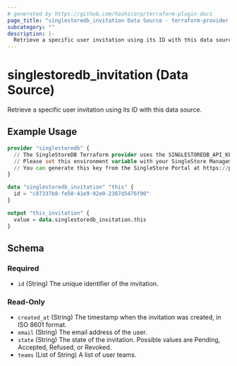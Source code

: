 ```yaml
---
# generated by https://github.com/hashicorp/terraform-plugin-docs
page_title: "singlestoredb_invitation Data Source - terraform-provider-singlestoredb"
subcategory: ""
description: |-
  Retrieve a specific user invitation using its ID with this data source.
---
```


# singlestoredb_invitation (Data Source)

Retrieve a specific user invitation using its ID with this data source.

## Example Usage

```terraform
provider "singlestoredb" {
  // The SingleStoreDB Terraform provider uses the SINGLESTOREDB_API_KEY environment variable for authentication. 
  // Please set this environment variable with your SingleStore Management API key.
  // You can generate this key from the SingleStore Portal at https://portal.singlestore.com/organizations/org-id/api-keys.
}

data "singlestoredb_invitation" "this" {
  id = "c87337b8-fe50-41e9-92e0-2387d5476f90"
}

output "this_invitation" {
  value = data.singlestoredb_invitation.this
}
```

<!-- schema generated by tfplugindocs -->
## Schema

### Required

- `id` (String) The unique identifier of the invitation.

### Read-Only

- `created_at` (String) The timestamp when the invitation was created, in ISO 8601 format.
- `email` (String) The email address of the user.
- `state` (String) The state of the invitation. Possible values are Pending, Accepted, Refused, or Revoked.
- `teams` (List of String) A list of user teams.


